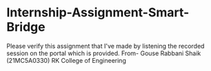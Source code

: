 # Internship-Assignment-Smart-Bridge
Please verify this assignment that I've made by listening the recorded session on the portal which is provided. From- Gouse Rabbani Shaik (21MC5A0330) RK College of Engineering
